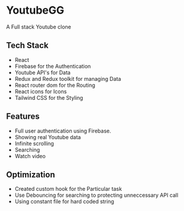 # YoutubeGG

A Full stack Youtube clone

## Tech Stack

* React
* Firebase for the Authentication
* Youtube API's for Data
* Redux and Redux toolkit for managing Data
* React router dom for the Routing
* React icons for Icons
* Tailwind CSS for the Styling

## Features

* Full user authentication using Firebase.
* Showing real Youtube data
* Infinite scrolling
* Searching
* Watch video

## Optimization

* Created custom hook for the Particular task
* Use Debouncing for searching to protecting unneccessary API call
* Using constant file for hard coded string
